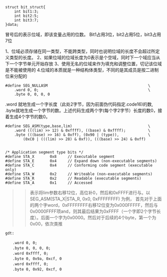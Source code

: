 
    struct bit_struct{
        int bit1:3;
        int bit2:5;
        int bit3:7;
    }data;
冒号后的表示位域，即该变量占用的位数。
Bit1占用3位，bit2占用5位，bit3占用7位

1、位域必须存储在同一类型，不能跨类型，同时也说明位域的长度不会超过所定义类型的长度。
2、如果位域的位域长度为0表示是个空域，同时下一个域应当从下一个字节单元开始存放
3、使用无名的位域来作为填充和调整位置，切记该位域是不能被使用的
4.位域的本质就是一种结构体类型，不同的是其成员是按二进制位来分配的



    #define SEG_NULLASM                                             \
        .word 0, 0;                                                 \
        .byte 0, 0, 0, 0

 .word 就地生成一个字长度（此处2字节，因为前面伪代码指定.code16)的数, .byte就地生成一个字节的数。上述代码生成两个字(每个字2字节）长度的数0，接着生成4个字节的数0。

    #define SEG_ASM(type,base,lim)                                  \
        .word (((lim) >> 12) & 0xffff), ((base) & 0xffff);          \
        .byte (((base) >> 16) & 0xff), (0x90 | (type)),             \
            (0xC0 | (((lim) >> 28) & 0xf)), (((base) >> 24) & 0xff)


    /* Application segment type bits */
    #define STA_X       0x8     // Executable segment
    #define STA_E       0x4     // Expand down (non-executable segments)
    #define STA_C       0x4     // Conforming code segment (executable only)
    #define STA_W       0x2     // Writeable (non-executable segments)
    #define STA_R       0x2     // Readable (executable segments)
    #define STA_A       0x1     // Accessed

>>表示将lim参数右移12位，高位补0，然后和0xFFFF进行与。以SEG_ASM(STA_X|STA_R, 0x0, 0xFFFFFFFF) 为例， 首先对于上面的两个字word，0xFFFFFFFF右移12位变为0x000FFFFF，然后与0x0000FFFF项and，则其最后结果为0xFFFF（一个字即2个字节长度）。后面一个字为0x0000。然后对于后续的4个byte，第一个为0x00，依次类推


    gdt:

    　　.word 0, 0;
    　　.byte 0, 0, 0, 0;
    　　.word 0xffff, 0;
    　　.byte 0, 0x9a, 0xcf, 0
    　　.word 0xffff, 0;
    　　.byte 0, 0x92, 0xcf, 0